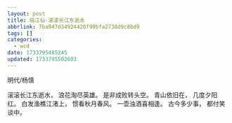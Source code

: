 ```yaml
---
layout: post
title: 临江仙·滚滚长江东逝水
abbrlink: 7ba947d34924420f99bfa2738d9c8bd9
tags: []
categories:
  - wcd
date: 1733795485245
updated: 1733795502603
---
```


明代/杨慎

滚滚长江东逝水，
浪花淘尽英雄。
是非成败转头空。
青山依旧在，
几度夕阳红。
白发渔樵江渚上，
惯看秋月春风。
一壶浊酒喜相逢。
古今多少事，
都付笑谈中。
